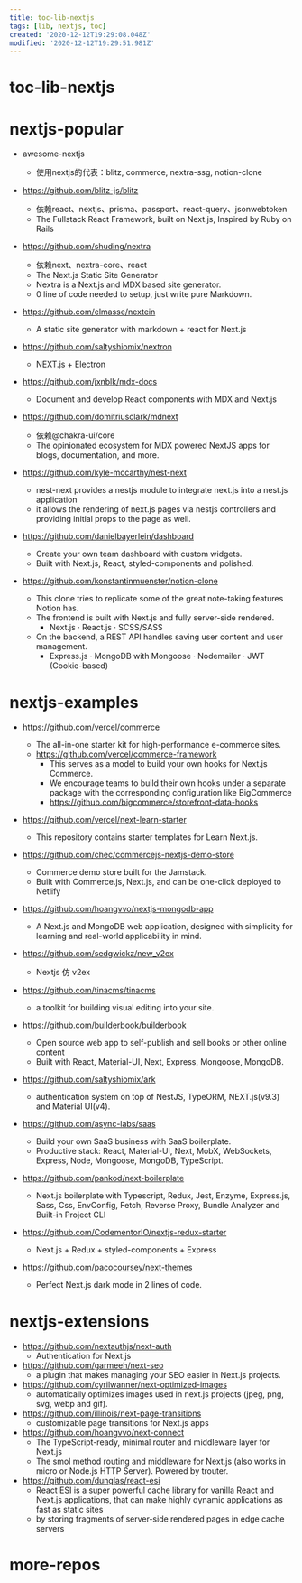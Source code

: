 ```yaml
---
title: toc-lib-nextjs
tags: [lib, nextjs, toc]
created: '2020-12-12T19:29:08.048Z'
modified: '2020-12-12T19:29:51.981Z'
---
```


# toc-lib-nextjs

# nextjs-popular

- awesome-nextjs
  - 使用nextjs的代表：blitz, commerce, nextra-ssg, notion-clone

- https://github.com/blitz-js/blitz
  - 依赖react、nextjs、prisma、passport、react-query、jsonwebtoken
  - The Fullstack React Framework, built on Next.js, Inspired by Ruby on Rails
- https://github.com/shuding/nextra
  - 依赖next、nextra-core、react
  - The Next.js Static Site Generator
  - Nextra is a Next.js and MDX based site generator. 
  - 0 line of code needed to setup, just write pure Markdown.
- https://github.com/elmasse/nextein
  - A static site generator with markdown + react for Next.js
- https://github.com/saltyshiomix/nextron
  - NEXT.js + Electron
- https://github.com/jxnblk/mdx-docs
  - Document and develop React components with MDX and Next.js
- https://github.com/domitriusclark/mdnext
  - 依赖@chakra-ui/core
  - The opinionated ecosystem for MDX powered NextJS apps for blogs, documentation, and more.
- https://github.com/kyle-mccarthy/nest-next
  - nest-next provides a nestjs module to integrate next.js into a nest.js application
  - it allows the rendering of next.js pages via nestjs controllers and providing initial props to the page as well.
- https://github.com/danielbayerlein/dashboard
  - Create your own team dashboard with custom widgets. 
  - Built with Next.js, React, styled-components and polished.
- https://github.com/konstantinmuenster/notion-clone
  - This clone tries to replicate some of the great note-taking features Notion has.
  - The frontend is built with Next.js and fully server-side rendered. 
    - Next.js · React.js · SCSS/SASS
  - On the backend, a REST API handles saving user content and user management.
    - Express.js · MongoDB with Mongoose · Nodemailer · JWT (Cookie-based)

# nextjs-examples

- https://github.com/vercel/commerce
  - The all-in-one starter kit for high-performance e-commerce sites. 
  - https://github.com/vercel/commerce-framework
    - This serves as a model to build your own hooks for Next.js Commerce.
    - We encourage teams to build their own hooks under a separate package with the corresponding configuration like BigCommerce
    - https://github.com/bigcommerce/storefront-data-hooks
- https://github.com/vercel/next-learn-starter
  - This repository contains starter templates for Learn Next.js.
- https://github.com/chec/commercejs-nextjs-demo-store
  - Commerce demo store built for the Jamstack. 
  - Built with Commerce.js, Next.js, and can be one-click deployed to Netlify
- https://github.com/hoangvvo/nextjs-mongodb-app
  - A Next.js and MongoDB web application, designed with simplicity for learning and real-world applicability in mind.
- https://github.com/sedgwickz/new_v2ex
  - Nextjs 仿 v2ex
- https://github.com/tinacms/tinacms
  - a toolkit for building visual editing into your site.
- https://github.com/builderbook/builderbook
  - Open source web app to self-publish and sell books or other online content
  - Built with React, Material-UI, Next, Express, Mongoose, MongoDB.
- https://github.com/saltyshiomix/ark
  - authentication system on top of NestJS, TypeORM, NEXT.js(v9.3) and Material UI(v4).

- https://github.com/async-labs/saas
  - Build your own SaaS business with SaaS boilerplate. 
  - Productive stack: React, Material-UI, Next, MobX, WebSockets, Express, Node, Mongoose, MongoDB, TypeScript.
- https://github.com/pankod/next-boilerplate
  - Next.js boilerplate with Typescript, Redux, Jest, Enzyme, Express.js, Sass, Css, EnvConfig, Fetch, Reverse Proxy, Bundle Analyzer and Built-in Project CLI
- https://github.com/CodementorIO/nextjs-redux-starter
  - Next.js + Redux + styled-components + Express
- https://github.com/pacocoursey/next-themes
  - Perfect Next.js dark mode in 2 lines of code.

# nextjs-extensions

- https://github.com/nextauthjs/next-auth
  - Authentication for Next.js
- https://github.com/garmeeh/next-seo
  - a plugin that makes managing your SEO easier in Next.js projects.
- https://github.com/cyrilwanner/next-optimized-images
  - automatically optimizes images used in next.js projects (jpeg, png, svg, webp and gif).
- https://github.com/illinois/next-page-transitions
  - customizable page transitions for Next.js apps
- https://github.com/hoangvvo/next-connect
  - The TypeScript-ready, minimal router and middleware layer for Next.js
  - The smol method routing and middleware for Next.js (also works in micro or Node.js HTTP Server). Powered by trouter.
- https://github.com/dunglas/react-esi
  - React ESI is a super powerful cache library for vanilla React and Next.js applications, that can make highly dynamic applications as fast as static sites
  - by storing fragments of server-side rendered pages in edge cache servers

# more-repos

